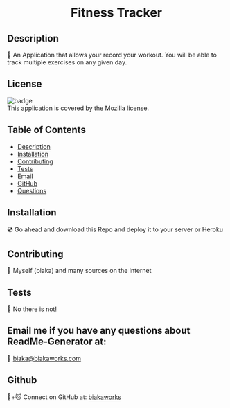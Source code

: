 <h1 align="center">Fitness Tracker</h1>

## Description
📖 An Application that allows your record your workout. You will be able to track multiple exercises on any given day.

## License
![badge](https://img.shields.io/badge/license-Mozilla-brightgreen)
<br />
This application is covered by the Mozilla license. 

## Table of Contents
- [Description](#description)
- [Installation](#installation)
- [Contributing](#contributing)
- [Tests](#tests)
- [Email](#email)
- [GitHub](#gitHub)
- [Questions](#questions)

## Installation
💿 Go ahead and download this Repo and deploy it to your server or Heroku

## Contributing
🤝 Myself (biaka) and many sources on the internet

## Tests
🔬 No there is not!

## Email me if you have any questions about ReadMe-Generator at:
📧 biaka@biakaworks.com

## Github
🐙+🐱 Connect on GitHub at: [biakaworks](https://github.com/biakaworks)

